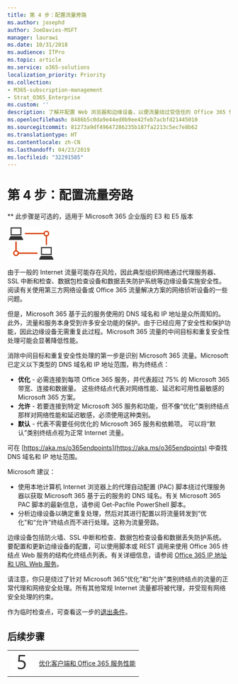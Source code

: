 ```yaml
---
title: 第 4 步：配置流量旁路
ms.author: josephd
author: JoeDavies-MSFT
manager: laurawi
ms.date: 10/31/2018
ms.audience: ITPro
ms.topic: article
ms.service: o365-solutions
localization_priority: Priority
ms.collection:
- M365-subscription-management
- Strat_O365_Enterprise
ms.custom: ''
description: 了解并配置 Web 浏览器和边缘设备，以便流量绕过受信任的 Office 365 位置。
ms.openlocfilehash: 8486b5c0da9e44ed0b9ee42feb7acbfd21445010
ms.sourcegitcommit: 81273a9df49647286235b187fa2213c5ec7e8b62
ms.translationtype: HT
ms.contentlocale: zh-CN
ms.lasthandoff: 04/23/2019
ms.locfileid: "32291585"
---
```

# <a name="step-4-configure-traffic-bypass"></a>第 4 步：配置流量旁路

** 此步骤是可选的，适用于 Microsoft 365 企业版的 E3 和 E5 版本

![](./media/deploy-foundation-infrastructure/networking_icon-small.png)

由于一般的 Internet 流量可能存在风险，因此典型组织网络通过代理服务器、SSL 中断和检查、数据包检查设备和数据丢失防护系统等边缘设备实施安全性。阅读有关使用第三方网络设备或 Office 365 流量解决方案的网络侦听设备的一些问题。

但是，Microsoft 365 基于云的服务使用的 DNS 域名和 IP 地址是众所周知的。此外，流量和服务本身受到许多安全功能的保护。由于已经应用了安全性和保护功能，因此边缘设备无需重复此过程。Microsoft 365 流量的中间目标和重复安全性处理可能会显著降低性能。

消除中间目标和重复安全性处理的第一步是识别 Microsoft 365 流量。Microsoft 已定义以下类型的 DNS 域名和 IP 地址范围，称为终结点：

- **优化** - 必需连接到每项 Office 365 服务，并代表超过 75% 的 Microsoft 365 带宽、连接和数据量。 这些终结点代表对网络性能、延迟和可用性最敏感的 Microsoft 365 方案。
- **允许** - 若要连接到特定 Microsoft 365 服务和功能，但不像“优化”类别终结点那样对网络性能和延迟敏感，必须使用这种类别。
 - **默认** - 代表不需要任何优化的 Microsoft 365 服务和依赖项。 可以将“默认”类别终结点视为正常 Internet 流量。

可在 [https://aka.ms/o365endpoints](https://aka.ms/o365endpoints) 中查找 DNS 域名和 IP 地址范围。

Microsoft 建议：

- 使用本地计算机 Internet 浏览器上的代理自动配置 (PAC) 脚本绕过代理服务器以获取 Microsoft 365 基于云的服务的 DNS 域名。有关 Microsoft 365 PAC 脚本的最新信息，请参阅 Get-Pacfile PowerShell 脚本。
- 分析边缘设备以确定重复处理，然后对其进行配置以将流量转发到“优化”和“允许”终结点而不进行处理。这称为流量旁路。 

边缘设备包括防火墙、SSL 中断和检查、数据包检查设备和数据丢失防护系统。要配置和更新边缘设备的配置，可以使用脚本或 REST 调用来使用 Office 365 终结点 Web 服务的结构化终结点列表。有关详细信息，请参阅 [Office 365 IP 地址和 URL Web 服务](https://docs.microsoft.com/office365/enterprise/office-365-ip-web-service)。

请注意，你只是绕过了针对 Microsoft 365“优化”和“允许”类别终结点的流量的正常代理和网络安全处理。所有其他常规 Internet 流量都将被代理，并受现有网络安全处理的约束。


作为临时检查点，可查看这一步的[退出条件](networking-exit-criteria.md#crit-networking-step4)。

## <a name="next-step"></a>后续步骤

|||
|:-------|:-----|
|![](./media/stepnumbers/Step5.png)|[优化客户端和 Office 365 服务性能](networking-optimize-tcp-performance.md) |



